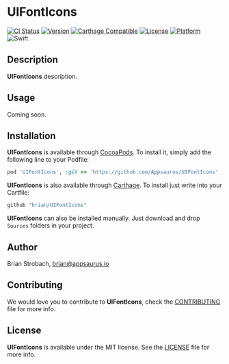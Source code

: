 # UIFontIcons

[![CI Status](https://img.shields.io/circleci/project/github/brian/UIFontIcons.svg)](https://circleci.com/gh/brian/UIFontIcons)
[![Version](https://img.shields.io/cocoapods/v/UIFontIcons.svg?style=flat)](http://cocoadocs.org/docsets/UIFontIcons)
[![Carthage Compatible](https://img.shields.io/badge/Carthage-compatible-4BC51D.svg?style=flat)](https://github.com/Carthage/Carthage)
[![License](https://img.shields.io/cocoapods/l/UIFontIcons.svg?style=flat)](http://cocoadocs.org/docsets/UIFontIcons)
[![Platform](https://img.shields.io/cocoapods/p/UIFontIcons.svg?style=flat)](http://cocoadocs.org/docsets/UIFontIcons)
![Swift](https://img.shields.io/badge/%20in-swift%204.0-orange.svg)

## Description

**UIFontIcons** description.

## Usage

Coming soon.

## Installation

**UIFontIcons** is available through [CocoaPods](http://cocoapods.org). To install
it, simply add the following line to your Podfile:

```ruby
pod 'UIFontIcons', :git => 'https://github.com/Appsaurus/UIFontIcons'
```

**UIFontIcons** is also available through [Carthage](https://github.com/Carthage/Carthage).
To install just write into your Cartfile:

```ruby
github "brian/UIFontIcons"
```

**UIFontIcons** can also be installed manually. Just download and drop `Sources` folders in your project.

## Author

Brian Strobach, brian@appsaurus.io

## Contributing

We would love you to contribute to **UIFontIcons**, check the [CONTRIBUTING](github.com/brian/UIFontIcons/blob/master/CONTRIBUTING.md) file for more info.

## License

**UIFontIcons** is available under the MIT license. See the [LICENSE](github.com/brian/UIFontIcons/blob/master/LICENSE.md) file for more info.
